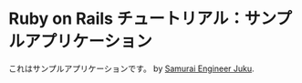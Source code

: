 # Ruby on Rails チュートリアル：サンプルアプリケーション

これはサンプルアプリケーションです。
by [Samurai Engineer Juku](http://www.sejuku.net/).